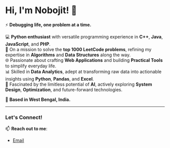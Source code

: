 # Hi, I'm Nobojit! 👋  

⚡ **Debugging life, one problem at a time.**  

💻 **Python enthusiast** with versatile programming experience in **C++**, **Java**, **JavaScript**, and **PHP**.  
🧩 On a mission to solve the **top 1000 LeetCode problems**, refining my expertise in **Algorithms** and **Data Structures** along the way.  
🌐 Passionate about crafting **Web Applications** and building **Practical Tools** to simplify everyday life.  
📊 Skilled in **Data Analytics**, adept at transforming raw data into actionable insights using **Python**, **Pandas**, and **Excel**.  
🚀 Fascinated by the limitless potential of **AI**, actively exploring **System Design**, **Optimization**, and future-forward technologies.  

📍 **Based in West Bengal, India.**  

---

### Let's Connect!  
📫 **Reach out to me**:  
- [Email](mailto:contact@nobojithalder.com)  
